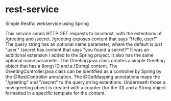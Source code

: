# rest-service
Simple Restful webservice using Spring

This service sends HTTP GET requests to localhost, with the extentions of /greeting and /secret. /greeting exposes content that says "Hello, user!" The query string has an optional name parameter, where the default is just "user." /secret has content that says "you found a secret?" It was an additional extension I added to the Spring project. It also has the same optional name parameter. The Greeting.java class creates a simple Greeting object that has a (long) ID and a (String) content. The GreetingController.java class can be identified as a controller by Spring by the @RestController annotation. The @GetMapping annotations maps the "/greeting" and "/secret" to the query string extentions. Underneath those a new greeting object is created with a counter (for the ID) and a String object formatted in a specific template for the content.
